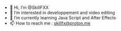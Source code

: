 - 👋 Hi, I’m @SkillFXX
- 👀 I’m interested in developpement and video editing
- 🌱 I’m currently learning Java Script and After Effects
- 📫 How to reach me : skillfx@proton.me

<!---
SkillFXX/SkillFXX is a ✨ special ✨ repository because its `README.md` (this file) appears on your GitHub profile.
You can click the Preview link to take a look at your changes.
--->
